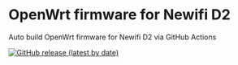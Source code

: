 # OpenWrt firmware for Newifi D2

Auto build OpenWrt firmware for Newifi D2 via GitHub Actions

[![GitHub release (latest by date)](https://img.shields.io/github/v/release/combat60/OpenWrt-Newifi_3?style=for-the-badge&label=Download)](https://github.com/combat60/OpenWrt-Newifi_3/releases/latest)
